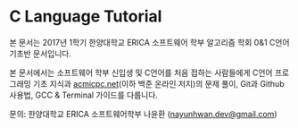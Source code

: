 # C Language Tutorial

본 문서는 2017년 1학기 한양대학교 ERICA 소프트웨어 학부 알고리즘 학회 0&1 C언어 기초반 문서입니다.

본 문서에서는 소프트웨어 학부 신입생 및 C언어를 처음 접하는 사람들에게 C언어 프로그래밍 기초 지식과 [acmicpc.net](/acmicpc.net)\(이하 백준 온라인 저지\)의 문제 풀이, Git과 Github사용법, GCC & Terminal 가이드를 다룹니다.

문의: 한양대학교 ERICA 소프트웨어학부 나윤환 (nayunhwan.dev@gmail.com)
